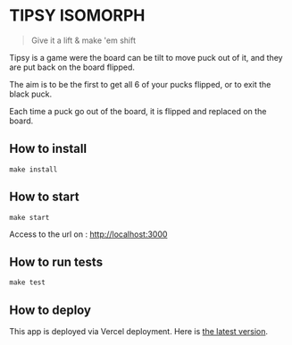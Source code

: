 # TIPSY ISOMORPH

> Give it a lift & make 'em shift

Tipsy is a game were the board can be tilt to move puck out of it, and they are put back on the board flipped.

The aim is to be the first to get all 6 of your pucks flipped, or to exit the black puck.

Each time a puck go out of the board, it is flipped and replaced on the board.

## How to install

```
make install
```

## How to start

```
make start
```

Access to the url on : <http://localhost:3000>

## How to run tests

```
make test
```

## How to deploy

This app is deployed via Vercel deployment.
Here is [the latest version](https://tipsy-isomorph.marmelab.vercel.app/).
